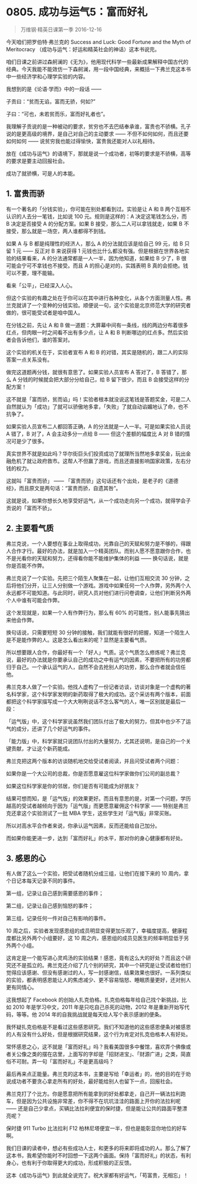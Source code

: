 # 0805. 成功与运气5：富而好礼
> 万维钢·精英日课第一季
2016-12-16

今天咱们把罗伯特·弗兰克的 Success and Luck: Good Fortune and the Myth of Meritocracy （成功与运气：好运和精英社会的神话）这本书说完。

咱们日课之前讲过森舸澜的《无为》，他用现代科学一些最新成果解释中国古代的经典。今天我能不能效仿一下森舸澜，用一段中国经典，来概括一下弗兰克这本书中一些经济学和心理学实验的内容。

我想到的是《论语·学而》中的一段话 ——  

子贡曰：“贫而无谄，富而无骄，何如?”

子曰：“可也，未若贫而乐，富而好礼者也”。

我理解子贡说的是一种被动的要求，贫穷也不去巴结奉承谁，富贵也不骄横。孔子说的是更高级的境界，是自己对自己的主动要求 —— 不但不如何如何，而且还要如何如何 —— 说贫穷我也能过得愉快，富贵我还能对人以礼相待。

放在《成功与运气》的语境下，那就是说一个成功者，初等的要求是不骄横，高等的要求是要主动回报社会。

成功了就骄横，可是人的本能。 

## 1. 富贵而骄
有一个著名的「分钱实验」，你可能在别处都看到过。实验是让 A 和 B 两个互相不认识的人去分一笔钱，比如说 100 元。规则是这样的：A 决定这笔钱怎么分，而 B 决定是否接受 A 的分配方案。如果 B 接受，那么二人可以拿钱就走，如果 B 不接受，那么就是一场空，两人谁都得不到钱。

如果 A 与 B 都是纯理性的经济人，那么 A 的分法就应该是给自己 99 元，给 B 只留 1 元 —— 反正对 B 来说获得 1 元钱也比什么都没有强。但是根据在世界各地实验的结果看来，A 的分法通常都是一人一半，因为他知道，如果给 B 少了，B 很可能会宁可不拿钱也不接受。而且 A 的担心是对的，实践表明 B 真的会拒绝。钱可以不要，理不能输。

看来「公平」，已经深入人心。

但这个实验的有趣之处在于你可以在其中进行各种变化，从各个方面测量人性。弗兰克就讲了一个变种的分钱实验。顺便说一句，这个实验是北京师范大学的研究者做的，很可能受试者是咱中国人。

在分钱之前，先让 A 和 B 做一道题：大屏幕中间有一条线，线的两边分布着很多红点，但肉眼一时之间看不出有多少点，让 A 和 B 判断哪边的红点多。然后实验者会告诉他们，谁的答案对。 

这个实验的机关在于，实验者宣布 A 和 B 的对错，其实是随机的，跟二人的实际答案一点关系没有。

做完这道题再分钱，就很有意思了。如果实验人员宣布 A 答对了，B 答错了，那么 A 分钱的时候就会把大部分分给自己，给 B 留下很少。而且 B 会接受这样的分配方案！

这不就是「富而骄，贫而谄」吗！实验者根本就没说这笔钱是答题奖金，可是二人自然就认为「成功」了就可以骄傲地多拿，「失败」了就自动谄媚地认了命，也不抗争了。

如果实验人员宣布二人都回答正确，A 的分法就是一人一半。可是如果实验人员说 A 错了，B 对了，A 会主动多分一点给 B —— 但这个差额的幅度比 A 对 B 错的情况可是少了很多。

真实世界不就是如此吗？华尔街巨头们投资成功了就理所当然地多拿奖金，玩出金融危机了就让政府救市。这帮人不但赢了游戏，而且还直接影响国家政策，左右分钱的权力。

这就叫「富贵而骄」 —— 「富贵而骄」这句话还有个出处，是老子的《道德经》，而且原文是两句话：“富贵而骄，自遗其咎”。

这就是说，如果你想长久地享受好运气，从一个成功走向另一个成功，就得学会子贡说的「富而不骄」。 

## 2. 主要看气质
弗兰克说，一个人要想在事业上取得成功，光靠自己的天赋和努力是不够的，得跟人合作才行。最好的办法，就是加入一个精英团队。而别人愿不愿意跟你合作，也不是光看你的天赋和努力，还得看你能不能维护集体的利益 —— 换句话说，就是你是否能不作弊。

弗兰克说了一个实验。先把三个陌生人聚集在一起，让他们互相交流 30 分钟，之后将他们分开，让三人分别做一个游戏。游戏中如果任何一个人作弊，另外两个人永远都不可能知道。与此同时，研究人员对他们进行问卷调查，让他们判断另外两个人中谁有可能会作弊。

这个发现就是，如果一个人有作弊行为，那么有 60% 的可能性，别人能事先猜出来他会作弊。

换句话说，只需要短短 30 分钟的接触，我们就能有很好的把握，知道一个陌生人是不是能作弊的人。这是怎么看出来的呢？显然是主要看气质。

所以想要跟人合作，你最好有一个「好人」气质。这个气质怎么修炼呢？弗兰克说，最好的办法就是你要承认自己的成功之中有运气的因素，不要把所有的功劳都归于自己。一个承认运气的人，自然不会去抢别人的功劳，那么合作者就会信任他。

弗兰克本人做了一个实验。他找人虚构了一份记者访谈，访谈对象是一个虚构的著名科学家，这个科学家发明的新药取得了极大的成功。这个采访有两个版本，前面都把这个科学家描写成一个大大咧咧说话不怎么客气的人，唯一区别就是最后一段：

「运气版」中，这个科学家说虽然我们团队付出了极大的努力，但其中也少不了运气的成分，还讲了几个好运气的事件。

「能力版」中，科学家就只说团队付出的大量努力，尤其还说明，是自己的一个关键贡献，才让这个新药能成。

弗兰克把这两个版本的访谈随机地交给受试者阅读，并且问受试者两个问题：

如果你是一个大公司的总裁，你是否愿意雇这位科学家做你们公司的副总裁？

如果这位科学家是你的邻居，你们是否有可能成为好朋友？

结果可想而知，是「运气版」的效果更好。而且有意思的是，对第一个问题，学历越高的受试者越倾向于因为「运气版」而更愿意雇佣这个科学家 —— 特别是弗兰克还拿这个实验测试了一批 MBA 学生，这些学生对「运气版」非常买账。

所以对高水平合作者来说，你承认运气因素，反而还能给自己加分。

而如果你能更进一步，达到「富而好礼」的水平，那对你的身心健康都有好处。 

## 3. 感恩的心
有人做了这么一个实验，把受试者随机分成三组，让他们在接下来的 10 周内，拿个日记本每天记录不同的事件。

第一组，记录让自己感到需要感恩的事件；

第二组，记录让自己感到恼怒的事件；

第三组，记录任何一件对自己有影响的事件。

10 周之后，实验者发现感恩组的成员明显变得更加乐观了，幸福度提高，健康程度都比另外两个小组要好，这 10 周之内，感恩组的成员见医生的频率明显低于另外两个小组。

这肯定是一个能写进心灵鸡汤的实验结果！感恩，竟有这么大的好处？而且这个研究还不是孤立的。弗兰克还介绍了几个别的研究，其中一个研究是让受试者给他们觉得应该感谢、但没有感谢过的人，写一封感谢信，结果效果也很好。一系列类似的实验，都表明感恩能让人的焦虑减少、更不容易恼怒、睡眠质量更好，还对别人更有同情心。

这我想起了 Facebook 的创始人扎克伯格。扎克伯格每年给自己找个新挑战，比如 2010 年是学习中文，2011 年是只吃自己杀死的动物，2012 年是重新开始写代码，等等。他 2014 年的自我挑战就是每天给人写个表示感谢的便条。

我怀疑扎克伯格是不是看过这些感恩研究。我们不知道他的这些感恩便条对被感恩的人有没有什么好处，但是根据研究结果，这个行为肯定对扎克伯格本人有好处。

常怀感恩之心，这不就是「富而好礼」吗？我看美国很多中餐馆，喜欢弄个佛像或者关公像之类的摆在店里，上面写的字却是「招财进宝」、「财源广进」之类，简直俗不可耐。弄一句「富而好礼」不是更高级吗？

最后再来点正能量。弗兰克的这本书，主要是写给「幸运者」的，他的目的在于劝说成功者不要贪心拿走所有的好处，最好能给别人也留下一点，回报社会。

弗兰克打了个比方。你是愿意把所有能拿到的好处都拿走，自己开一辆法拉利跑车，但是因为公共设施非常差，你不得不在坑坑洼洼的路面上开你的法拉利呢 —— 还是自己少拿点，买辆比法拉利便宜的保时捷，但是能让公共的路面平整漂亮呢？ 

保时捷 911 Turbo 比法拉利 F12 柏林尼塔便宜一半，但也是能彰显你地位的好车啊。

我们日课的读者中，想必有些成功人士，和更多的将来即将成功的人。那么了解了这本书，我希望你能时不时回想一下这两个画面。保持「富而好礼」的状态，有利身心，也有利于你取得更大的成功，形成积极的正反馈。

这本《成功与运气》到此就全说完了。祝大家都有好运气，「苟富贵，无相忘」！

